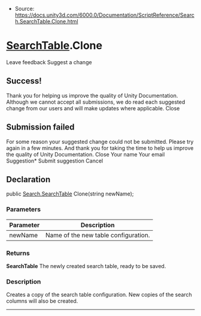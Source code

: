 * Source: https://docs.unity3d.com/6000.0/Documentation/ScriptReference/Search.SearchTable.Clone.html

#  [SearchTable](https://docs.unity3d.com/6000.0/Documentation/ScriptReference/Search.SearchTable.html).Clone
Leave feedback
Suggest a change
## Success!
Thank you for helping us improve the quality of Unity Documentation. Although we cannot accept all submissions, we do read each suggested change from our users and will make updates where applicable.
Close
## Submission failed
For some reason your suggested change could not be submitted. Please <a>try again</a> in a few minutes. And thank you for taking the time to help us improve the quality of Unity Documentation.
Close
Your name Your email Suggestion* Submit suggestion
Cancel
## Declaration
public [Search.SearchTable](https://docs.unity3d.com/6000.0/Documentation/ScriptReference/Search.SearchTable.html) Clone(string newName); 
### Parameters
Parameter | Description  
---|---  
newName | Name of the new table configuration.  
### Returns
**SearchTable** The newly created search table, ready to be saved. 
### Description
Creates a copy of the search table configuration.
New copies of the search columns will also be created.
* * *
